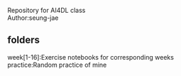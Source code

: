 Repository for AI4DL class  
Author:seung-jae  
## folders
week[1-16]:Exercise notebooks for corresponding weeks  
practice:Random practice of mine  
